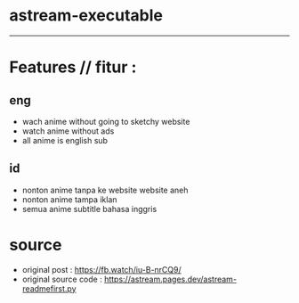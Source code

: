 # astream-executable

***

# Features // fitur :
## eng

- wach anime without going to sketchy website
- watch anime without ads
- all anime is english sub

## id

- nonton anime tanpa ke website website aneh
- nonton anime tampa iklan
- semua anime subtitle bahasa inggris

# source

* original post : https://fb.watch/iu-B-nrCQ9/
* original source code : https://astream.pages.dev/astream-readmefirst.py
